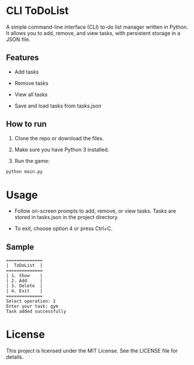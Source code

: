 # CLI ToDoList

A simple command-line interface (CLI) to-do list manager written in Python. It allows you to add, remove, and view tasks, with persistent storage in a JSON file.

## Features

- Add tasks

- Remove tasks

- View all tasks

- Save and load tasks from tasks.json

## How to run

1. Clone the repo or download the files.

2. Make sure you have Python 3 installed.

3. Run the game:

```bash
python main.py
```

# Usage

- Follow on-screen prompts to add, remove, or view tasks. Tasks are stored in tasks.json in the project directory.

- To exit, choose option 4 or press Ctrl+C.

## Sample

```
==============
|  ToDoList  |
==============
| 1. Show    |
| 2. Add     |
| 3. Delete  |
| 4. Exit    |
==============
Select operation: 2
Enter your task: gym
Task added successfully
```

# License

This project is licensed under the MIT License. See the LICENSE file for details.
